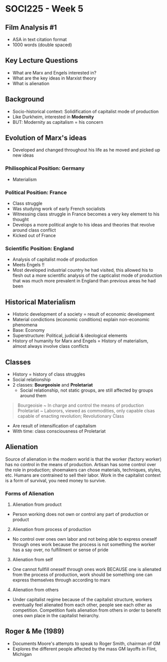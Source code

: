 # SOCI225 - Week 5

## Film Analysis #1

* ASA in text citation format
* 1000 words (double spaced)

## Key Lecture Questions

* What are Marx and Engels interested in?
* What are the key ideas in Marxist theory
* What is alienation

## Background

* Socio-historical context: Solidification of capitalist mode of production
* Like Durkheim, interested in **Modernity**
* BUT: Modernity as capitalism = his concern

## Evolution of Marx's ideas

* Developed and changed throughout his life as he moved and picked up new ideas

### Philisophical Position: **Germany**
  - Materialism

### Political Position: **France**
  - Class struggle
  - Was studying work of early French socialists
  - Witnessing class struggle in France becomes a very key element to his thought
  - Develops a more political angle to his ideas and theories that revolve around class conflict
  - Kicked out of France
### Scientific Position: **England**
  - Analysis of capitalist mode of production
  - Meets Engels !!
  - Most developed industrial country he had visited, this allowed his to flesh out a more scientific analysis of the capticalist mode of production that was much more prevalent in England than previous areas he had been

## Historical Materialism

* Historic development of a society = result of economic development
* Material condictions (economic conditions) explain non-economic phenomena
* Base: Economy
* Superstructure: Political, judicial & ideological elements
* History of humanity for Marx and Engels = History of materialism, almost always involve class conflicts

## Classes

* History = history of class struggles
* Social relationship
* 2 classes: **Bourgeoisie** and **Proletariat**
  - Social relationship, not static groups, are still affected by groups around them

> Bourgeoisie ~ In charge and control the means of production
> Proletariat ~ Laborors, viewed as commodities, only capable clsas capable of enacting revolution; Revolutionary Class

* Are result of intensification of capitalism
* With time: class consciousness of Proletariat

## Alienation

Source of alienation in the modern world is that the worker (factory worker) has no control in the means of production. Artisan has some control over the role in production; shoemakers can chose materials, techniques, styles, etc. Humans are contrained to sell their labor. Work in the capitalist context is a form of survival, you need money to survive.

### Forms of Alienation

1. Alienation from product
  - Person working does not own or control any part of production or product 
2. Alienation from process of production
  - No control over ones own labor and not being able to express oneself through ones work because the process is not something the worker has a say over, no fulfillment or sense of pride
3. Alienation from self
  - One cannot fullfill oneself through ones work BECAUSE one is alienated from the process of production, work should be something one can express themselves through according to marx
4. Alienation from others
  - Under capitalist regime because of the capitalist structure, workers eventually feel alienated from each other, people see each other as competition. Competition fuels alienation from others in order to benefit ones own place in the capitalist heirarchy.

## Roger & Me (1989)

* Documents Moore's attempts to speak to Roger Smith, chairman of GM
* Explores the different people affected by the mass GM layoffs in Flint, Michigan
